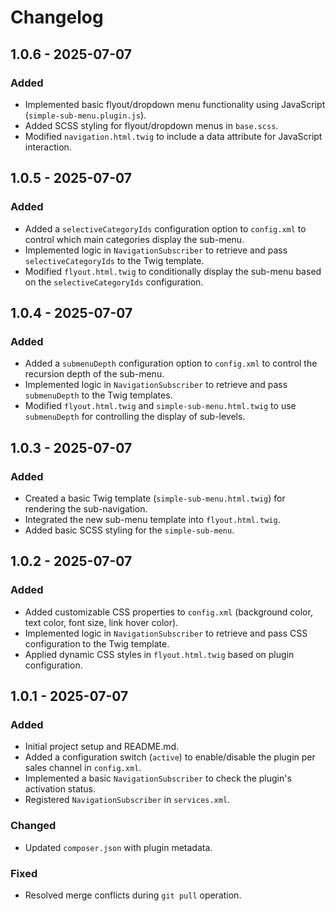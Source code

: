 # Changelog

## 1.0.6 - 2025-07-07

### Added

- Implemented basic flyout/dropdown menu functionality using JavaScript (`simple-sub-menu.plugin.js`).
- Added SCSS styling for flyout/dropdown menus in `base.scss`.
- Modified `navigation.html.twig` to include a data attribute for JavaScript interaction.

## 1.0.5 - 2025-07-07

### Added

- Added a `selectiveCategoryIds` configuration option to `config.xml` to control which main categories display the sub-menu.
- Implemented logic in `NavigationSubscriber` to retrieve and pass `selectiveCategoryIds` to the Twig template.
- Modified `flyout.html.twig` to conditionally display the sub-menu based on the `selectiveCategoryIds` configuration.

## 1.0.4 - 2025-07-07

### Added

- Added a `submenuDepth` configuration option to `config.xml` to control the recursion depth of the sub-menu.
- Implemented logic in `NavigationSubscriber` to retrieve and pass `submenuDepth` to the Twig templates.
- Modified `flyout.html.twig` and `simple-sub-menu.html.twig` to use `submenuDepth` for controlling the display of sub-levels.

## 1.0.3 - 2025-07-07

### Added

- Created a basic Twig template (`simple-sub-menu.html.twig`) for rendering the sub-navigation.
- Integrated the new sub-menu template into `flyout.html.twig`.
- Added basic SCSS styling for the `simple-sub-menu`.

## 1.0.2 - 2025-07-07

### Added

- Added customizable CSS properties to `config.xml` (background color, text color, font size, link hover color).
- Implemented logic in `NavigationSubscriber` to retrieve and pass CSS configuration to the Twig template.
- Applied dynamic CSS styles in `flyout.html.twig` based on plugin configuration.

## 1.0.1 - 2025-07-07

### Added

- Initial project setup and README.md.
- Added a configuration switch (`active`) to enable/disable the plugin per sales channel in `config.xml`.
- Implemented a basic `NavigationSubscriber` to check the plugin's activation status.
- Registered `NavigationSubscriber` in `services.xml`.

### Changed

- Updated `composer.json` with plugin metadata.

### Fixed

- Resolved merge conflicts during `git pull` operation.